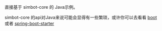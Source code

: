 直接基于 simbot-core 的 Java示例。

simbot-core 的api对Java来说可能会显得有一些繁琐，或许你可以去看看 [boot](../../simbot-boot-example) 或者 [spring-boot-starter](../../simbot-spring-boot-starter-example)
